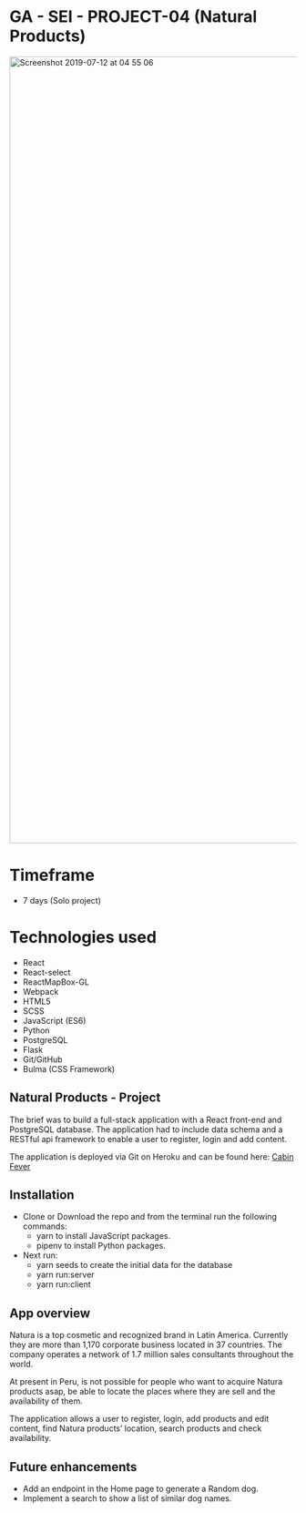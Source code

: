 # GA - SEI - PROJECT-04 (Natural Products)

<img width="1382" alt="Screenshot 2019-07-12 at 04 55 06" src="https://user-images.githubusercontent.com/47470930/61119808-36d19a80-a461-11e9-8124-ce2843efbf46.png">


# Timeframe

* 7 days (Solo project)

# Technologies used

* React
* React-select
* ReactMapBox-GL
* Webpack
* HTML5
* SCSS
* JavaScript (ES6)
* Python
* PostgreSQL
* Flask
* Git/GitHub
* Bulma (CSS Framework)


## Natural Products - Project

The brief was to build a full-stack application with a React front-end and PostgreSQL database. The application had to include data schema and a RESTful api framework to enable a user to register, login and add content.

The application is deployed via Git on Heroku and can be found here: [Cabin Fever](https://natura-products.herokuapp.com/#/)

## Installation

* Clone or Download the repo and from the terminal run the following commands:
  - yarn to install JavaScript packages.
  - pipenv to install Python packages.
* Next run: 
  - yarn seeds to create the initial data for the database
  - yarn run:server
  - yarn run:client


## App overview

Natura is a top cosmetic and recognized brand in Latin America. Currently they are more than 1,170 corporate business located in 37 countries. The company operates a network of 1.7 million sales consultants throughout the world.

At present in Peru, is not possible for people who want to acquire Natura products asap, be able to locate the places where they are sell and the availability of them. 

The application allows a user to register, login, add products and edit content, find Natura products’ location, search products and check availability. 
 


## Future enhancements

* Add an endpoint in the Home page to generate a Random dog.
* Implement a search to show a list of similar dog names.

